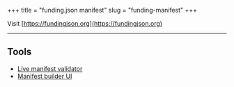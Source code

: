 +++
title = "funding.json manifest"
slug = "funding-manifest"
+++

Visit [https://fundingjson.org](https://fundingjson.org)

-----------

## Tools

- [Live manifest validator](https://dir.floss.fund/validate)
- [Manifest builder UI](https://vishnukvmd.github.io/funding.json/)
